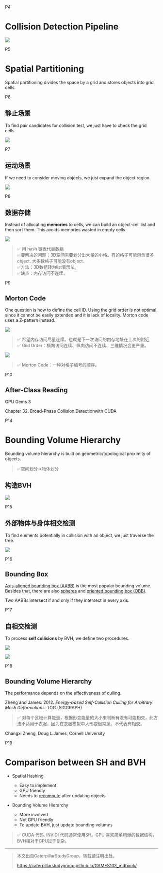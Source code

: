 P4  
# Collision Detection Pipeline    

![](./assets/09-1.png)    



P5    
# Spatial Partitioning    


Spatial partitioning divides the space by a grid and stores objects into grid cells.     



P6   

## 静止场景
To find pair candidates for collision test, we just have to check the grid cells.      

![](./assets/09-2.png)    


P7   
## 运动场景    

If we need to consider moving objects, we just expand the object region.    

![](./assets/09-3.png)    



P8   
## 数据存储    

  
Instead of allocating **memories** to cells, we can build an object-cell list and then sort them. This avoids memories wasted in empty cells.     

![](./assets/09-5.png)    


> &#x2705; 用 hash 链表代替数组    
> &#x2705;要解决的问题：3D空间需要划分出大量的小格。有的格子可能包含很多object. 大多数格子可能没有object.    
> &#x2705;方法：3D数组转为list表示法。  
> &#x2705;缺点：内存访问不连续。   


P9   
## Morton Code   

One question is how to define the cell ID. Using the grid order is not optimal, since it cannot be easily extended and it is lack of locality. Morton code uses a Z-pattern instead.     

![](./assets/09-6.png)    

> &#x2705; 希望内存访问尽量连续。也就是下一次访问的内存地址在上次的附近    
> &#x2705; Giid Order：横向访问连续、纵向访问不连续、三维情况会更严重。   

![](./assets/09-7.png)    


> &#x2705; Morton Code：一种对格子编号的顺序。   


P10   
## After-Class Reading   

GPU Gems 3    

Chapter 32. Broad-Phase Collision Detectionwith CUDA    



P14   
# Bounding Volume Hierarchy

Bounding volume hierarchy is built on geometric/topological proximity of objects.     

> &#x2705;空间划分→物体划分   

## 构造BVH
![](./assets/09-8.png)    



P15   
## 外部物体与身体相交检测  

To find elements potentially in collision with an object, we just traverse the tree.    

![](./assets/09-9.png)    

P16  
## Bounding Box   

<u>Axis-aligned bounding box (AABB)</u> is the most popular bounding volume. Besides that, there are also <u>spheres</u> and <u>oriented bounding box (OBB)</u>.     

Two AABBs intersect if and only if they intersect in every axis.     



P17    
## 自相交检测    

To process **self collisions** by BVH, we define two procedures.     

![](./assets/09-10-1.png)   


![](./assets/09-10.png)   


P18   
## Bounding Volume Hierarchy   

The performance depends on the effectiveness of culling.    
 
Zheng and James. 2012. *Energy-based Self-Collision Culling for Arbitrary Mesh Deformations*. TOG (SIGGRAPH)

> &#x2705; 对每个区域计算能量，根据形变能量的大小来判断有没有可能相交，此方法不适用于衣服，因为在衣服模拟中大形变很常见、不代表有相交。   

Changxi Zheng, Doug L.James, Cornell University   

P19   
# Comparison between SH and BVH   


 - Spatial Hashing    
    - Easy to implement    
    - GPU friendly    
    - Needs to <u>recompute</u> after updating objects    

 - Bounding Volume Hierarchy    
    - More involved    
    - Not GPU friendly    
    - To update BVH, just update bounding volumes    
    
    
> &#x2705; CUDA 代码. INVIDI 代码通常使用SH。GPU 喜欢简单粗爆的数据结构，BVH相对于GPU过于复杂。   



---------------------------------------
> 本文出自CaterpillarStudyGroup，转载请注明出处。
>
> https://caterpillarstudygroup.github.io/GAMES103_mdbook/